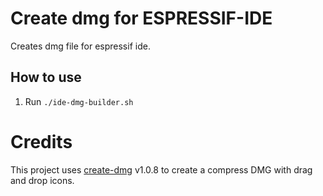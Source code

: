 # Create dmg for ESPRESSIF-IDE
Creates dmg file for espressif ide.

## How to use

1. Run `./ide-dmg-builder.sh`

# Credits

This project uses [create-dmg](https://github.com/create-dmg/create-dmg) v1.0.8 to create a compress DMG with drag and drop icons.